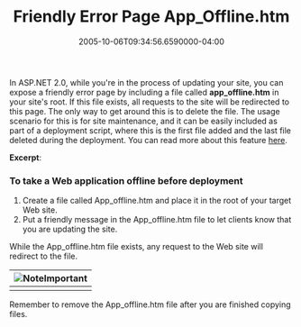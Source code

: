 ﻿---
title: Friendly Error Page App_Offline.htm
date: "2005-10-06T09:34:56.6590000-04:00"
description: In ASP.NET 2.0, while you're in the process of updating your site,
featuredImage: img/friendly-error-page-app_offline-htm-featured.png
---

In ASP.NET 2.0, while you're in the process of updating your site, you can expose a friendly error page by including a file called **app_offline.htm** in your site's root. If this file exists, all requests to the site will be redirected to this page. The only way to get around this is to delete the file. The usage scenario for this is for site maintenance, and it can be easily included as part of a deployment script, where this is the first file added and the last file deleted during the deployment. You can read more about this feature [here](http://msdn2.microsoft.com/en-us/library/f735abw9).

**Excerpt**:

### To take a Web application offline before deployment

1. Create a file called App_offline.htm and place it in the root of your target Web site.
2. Put a friendly message in the App_offline.htm file to let clients know that you are updating the site.

 While the App_offline.htm file exists, any request to the Web site will redirect to the file.

 |![Note](<>)Important |
 | -------------------- |
 | |

Remember to remove the App_offline.htm file after you are finished copying files.

